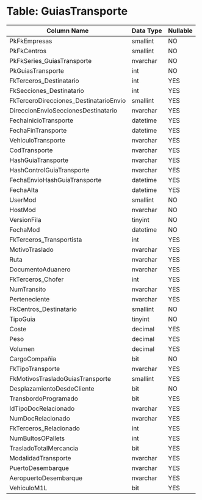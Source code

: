 # Table: GuiasTransporte

| Column Name | Data Type | Nullable |
|-------------|-----------|----------|
| PkFkEmpresas | smallint | NO |
| PkFkCentros | smallint | NO |
| PkFkSeries_GuiasTransporte | nvarchar | NO |
| PkGuiasTransporte | int | NO |
| FkTerceros_Destinatario | int | YES |
| FkSecciones_Destinatario | int | YES |
| FkTerceroDirecciones_DestinatarioEnvio | smallint | YES |
| DireccionEnvioSeccionesDestinatario | nvarchar | YES |
| FechaInicioTransporte | datetime | YES |
| FechaFinTransporte | datetime | YES |
| VehiculoTransporte | nvarchar | YES |
| CodTransporte | nvarchar | YES |
| HashGuiaTransporte | nvarchar | YES |
| HashControlGuiaTransporte | nvarchar | YES |
| FechaEnvioHashGuiaTransporte | datetime | YES |
| FechaAlta | datetime | YES |
| UserMod | smallint | NO |
| HostMod | nvarchar | NO |
| VersionFila | tinyint | NO |
| FechaMod | datetime | NO |
| FkTerceros_Transportista | int | YES |
| MotivoTraslado | nvarchar | YES |
| Ruta | nvarchar | YES |
| DocumentoAduanero | nvarchar | YES |
| FkTerceros_Chofer | int | YES |
| NumTransito | nvarchar | YES |
| Perteneciente | nvarchar | YES |
| FkCentros_Destinatario | smallint | NO |
| TipoGuia | tinyint | NO |
| Coste | decimal | YES |
| Peso | decimal | YES |
| Volumen | decimal | YES |
| CargoCompañia | bit | NO |
| FkTipoTransporte | nvarchar | YES |
| FkMotivosTrasladoGuiasTransporte | smallint | YES |
| DesplazamientoDesdeCliente | bit | NO |
| TransbordoProgramado | bit | YES |
| IdTipoDocRelacionado | nvarchar | YES |
| NumDocRelacionado | nvarchar | YES |
| FkTerceros_Relacionado | int | YES |
| NumBultosOPallets | int | YES |
| TrasladoTotalMercancia | bit | YES |
| ModalidadTransporte | nvarchar | YES |
| PuertoDesembarque | nvarchar | YES |
| AeropuertoDesembarque | nvarchar | YES |
| VehiculoM1L | bit | YES |
